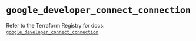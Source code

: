 # `google_developer_connect_connection`

Refer to the Terraform Registry for docs: [`google_developer_connect_connection`](https://registry.terraform.io/providers/hashicorp/google/6.38.0/docs/resources/developer_connect_connection).
